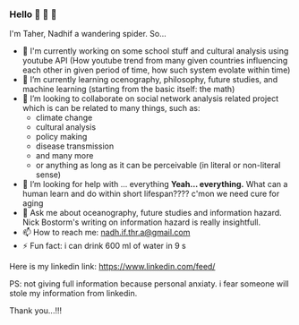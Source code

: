 ### Hello 👋 👋 👋
I'm Taher, Nadhif a wandering spider.
So...

- 🔭 I'm currently working on some school stuff and cultural analysis using youtube API
      (How youtube trend from many given countries influencing each other in given period of time, how such system evolate within time)
- 🌱 I’m currently learning ocenography, philosophy, future studies, and machine learning (starting from the basic itself: the math)
- 👯 I’m looking to collaborate on social network analysis related project
      which is can be related to many things, such as:
   - climate change
   - cultural analysis
   - policy making
   - disease transmission
   - and many more
   - or anything as long as it can be perceivable (in literal or non-literal sense)
- 🤔 I’m looking for help with ... everything
**Yeah... everything.**
What can a human learn and do within short lifespan????
c'mon we need cure for aging 
- 💬 Ask me about oceanography, future studies and information hazard.
  Nick Bostorm's writing on information hazard is really insightfull.
- 📫 How to reach me: nadh.if.thr.a@gmail.com
- ⚡ Fun fact: i can drink 600 ml of water in 9 s

Here is my linkedin link:
https://www.linkedin.com/feed/

PS:
not giving full information because personal anxiaty. 
i fear someone will stole my information from linkedin.

Thank you...!!!

